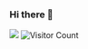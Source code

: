 ### Hi there 👋
![](https://github-readme-stats.vercel.app/api?username=huan-cdm&show_icons=true&theme=transparent)
![Visitor Count](https://profile-counter.glitch.me/huan-cdm/count.svg)

<!--
**huan-cdm/huan-cdm** is a ✨ _special_ ✨ repository because its `README.md` (this file) appears on your GitHub profile.

Here are some ideas to get you started:

- 🔭 I’m currently working on ...
- 🌱 I’m currently learning ...
- 👯 I’m looking to collaborate on ...
- 🤔 I’m looking for help with ...
- 💬 Ask me about ...
- 📫 How to reach me: ...
- 😄 Pronouns: ...
- ⚡ Fun fact: ...
-->

